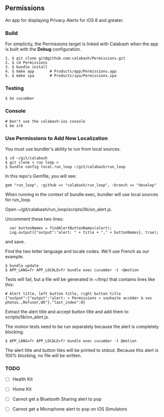 ## Permissions

An app for displaying Privacy Alerts for iOS 8 and greater.

### Build

For simplicity, the Permissions target is linked with Calabash when the app is
built with the **Debug** configuration.

```
1. $ git clone git@github.com:calabash/Permissions.git
2. $ cd Permissions
3. $ bundle install
4. $ make app       # Products/app/Permissions.app
5. $ make ipa       # Products/ipa/Permissions.ipa
```

### Testing

```
$ be cucumber
```

### Console

```
# Don't use the calabash-ios console
$ be irb
```

### Use Permissions to Add New Localization

You must use bundler's ability to run from local sources.

```
$ cd ~/git/calabash
$ git clone < run loop >
$ bundle config local.run_loop ~/git/calabash/run_loop
```

In this repo's Gemfile, you will see:

```
gem "run_loop", :github => "calabash/run_loop", :branch => "develop"
```

When running in the context of bundle exec, bundler will use local
sources for run\_loop.

Open ~/git/calabash/run\_loop/scripts/lib/on\_alert.js.

Uncomment these two lines:

```
  var buttonNames = findAlertButtonNames(alert);
  Log.output({"output":"alert: " + title + "," + buttonNames}, true);
```

and save.

Find the two letter language and locale codes.  We'll use French as our
example.

```
$ bundle update
$ APP_LANG=fr APP_LOCALE=fr bundle exec cucumber -t ~@motion
```

Tests will fail, but a file will be generated in ~/tmp/ that contains
lines like this:

```
# Alert title, left button title, right button title
{"output":{"output":"alert: « Permissions » souhaite accéder à vos photos.,Refuser,OK"},"last_index":0}
```

Extract the alert title and accept button title and add them to
scripts/lib/on\_alert.js.

The motion tests need to be run separately because the alert is
completely blocking.

```
$ APP_LANG=fr APP_LOCALE=fr bundle exec cucumber -t @motion
```

The alert title and button tiles will be printed to stdout.  Because
this alert is 100% blocking, no file will be written.

### TODO

- [ ] Health Kit
- [ ] Home Kit
- [ ] Cannot get a Bluetooth Sharing alert to pop
- [ ] Cannot get a Microphone alert to pop on iOS Simulators


